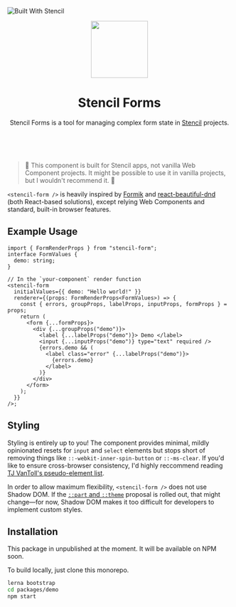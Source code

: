 ![Built With Stencil](https://img.shields.io/badge/-Built%20With%20Stencil-16161d.svg?logo=data%3Aimage%2Fsvg%2Bxml%3Bbase64%2CPD94bWwgdmVyc2lvbj0iMS4wIiBlbmNvZGluZz0idXRmLTgiPz4KPCEtLSBHZW5lcmF0b3I6IEFkb2JlIElsbHVzdHJhdG9yIDE5LjIuMSwgU1ZHIEV4cG9ydCBQbHVnLUluIC4gU1ZHIFZlcnNpb246IDYuMDAgQnVpbGQgMCkgIC0tPgo8c3ZnIHZlcnNpb249IjEuMSIgaWQ9IkxheWVyXzEiIHhtbG5zPSJodHRwOi8vd3d3LnczLm9yZy8yMDAwL3N2ZyIgeG1sbnM6eGxpbms9Imh0dHA6Ly93d3cudzMub3JnLzE5OTkveGxpbmsiIHg9IjBweCIgeT0iMHB4IgoJIHZpZXdCb3g9IjAgMCA1MTIgNTEyIiBzdHlsZT0iZW5hYmxlLWJhY2tncm91bmQ6bmV3IDAgMCA1MTIgNTEyOyIgeG1sOnNwYWNlPSJwcmVzZXJ2ZSI%2BCjxzdHlsZSB0eXBlPSJ0ZXh0L2NzcyI%2BCgkuc3Qwe2ZpbGw6I0ZGRkZGRjt9Cjwvc3R5bGU%2BCjxwYXRoIGNsYXNzPSJzdDAiIGQ9Ik00MjQuNywzNzMuOWMwLDM3LjYtNTUuMSw2OC42LTkyLjcsNjguNkgxODAuNGMtMzcuOSwwLTkyLjctMzAuNy05Mi43LTY4LjZ2LTMuNmgzMzYuOVYzNzMuOXoiLz4KPHBhdGggY2xhc3M9InN0MCIgZD0iTTQyNC43LDI5Mi4xSDE4MC40Yy0zNy42LDAtOTIuNy0zMS05Mi43LTY4LjZ2LTMuNkgzMzJjMzcuNiwwLDkyLjcsMzEsOTIuNyw2OC42VjI5Mi4xeiIvPgo8cGF0aCBjbGFzcz0ic3QwIiBkPSJNNDI0LjcsMTQxLjdIODcuN3YtMy42YzAtMzcuNiw1NC44LTY4LjYsOTIuNy02OC42SDMzMmMzNy45LDAsOTIuNywzMC43LDkyLjcsNjguNlYxNDEuN3oiLz4KPC9zdmc%2BCg%3D%3D&colorA=16161d&style=flat-square)

<p align="center">
	<img src="https://raw.githubusercontent.com/natemoo-re/stencil-forms/master/.github/assets/logo.svg?sanitize=true" width="128">
</p>
<h1 align="center">Stencil Forms</h1>
<p align="center">Stencil Forms is a tool for managing complex form state in <a href="https://stenciljs.com">Stencil</a> projects.</p>

<br/>
<br/>
<br/>

> 🚨 This component is built for Stencil apps, not vanilla Web Component projects. It might be possible to use it in vanilla projects, but I wouldn't recommend it. 🚨

`<stencil-form />` is heavily inspired by [Formik](https://github.com/jaredpalmer/formik) and [react-beautiful-dnd](https://github.com/atlassian/react-beautiful-dnd) (both React-based solutions), except relying Web Components and standard, built-in browser features.

## Example Usage

```tsx
import { FormRenderProps } from "stencil-form";
interface FormValues {
  demo: string;
}

// In the `your-component` render function
<stencil-form
  initialValues={{ demo: "Hello world!" }}
  renderer={(props: FormRenderProps<FormValues>) => {
    const { errors, groupProps, labelProps, inputProps, formProps } = props;
    return (
      <form {...formProps}>
        <div {...groupProps("demo")}>
          <label {...labelProps("demo")}> Demo </label>
          <input {...inputProps("demo")} type="text" required />
          {errors.demo && (
            <label class="error" {...labelProps("demo")}>
              {errors.demo}
            </label>
          )}
        </div>
      </form>
    );
  }}
/>;
```

## Styling

Styling is entirely up to you! The component provides minimal, mildly opinionated resets for `input` and `select` elements but stops short of removing things like `::-webkit-inner-spin-button` or `::-ms-clear`. If you'd like to ensure cross-browser consistency, I'd highly reccommend reading [TJ VanToll's pseudo-element list](https://www.tjvantoll.com/2013/04/15/list-of-pseudo-elements-to-style-form-controls/).

In order to allow maximum flexibility, `<stencil-form />` does not use Shadow DOM. If the [`::part` and `::theme`](https://drafts.csswg.org/css-shadow-parts-1/) proposal is rolled out, that might change&mdash;for now, Shadow DOM makes it too difficult for developers to implement custom styles.

## Installation

This package in unpublished at the moment. It will be available on NPM soon.

To build locally, just clone this monorepo.

```bash
lerna bootstrap
cd packages/demo
npm start
```

<!-- ### Script tag

- Put a script tag similar to this `<script src='https://unpkg.com/stencil-form@0.0.1/dist/stencil-form.js'></script>` in the head of your index.html
- Then you can use the element anywhere in your template, JSX, html etc

### In a stencil-starter app
- Run `npm install stencil-form --save`
- Add an import to the npm packages `import 'stencil-form';` -->
